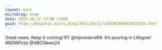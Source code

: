 ```yaml
---
layout: post
microblog: true
date: 2013-10-22 13:08 +1000
guid: http://desparoz.micro.blog/2013/10/22/t392487680929329154.html
---
```

Great news. Keep it coming! RT @mjrowland68: It’s pouring in Lithgow! #NSWFires @ABCNews24
